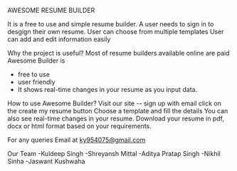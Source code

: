 AWESOME RESUME BUILDER

It is a free to use and simple resume builder.
A user needs to sign in to desgign their own resume.
User can choose from multiple templates
User can add and edit information easily

Why the project is useful?
Most of resume builders available online are paid 
Awesome Builder is
- free to use
- user friendly
- It shows real-time changes in your resume as you input data.


How to use Awesome Builder?
Visit our site --
sign up with email 
click on the create my resume button
Choose a template and fill the details
You can also see real-time changes in your resume.
Download your resume in pdf, docx or html format based on your requirements.


For any queries 
Email at ky954075@gmail.com


Our Team
-Kuldeep Singh
-Shreyansh Mittal
-Aditya Pratap Singh
-Nikhil Sinha
-Jaswant Kushwaha
